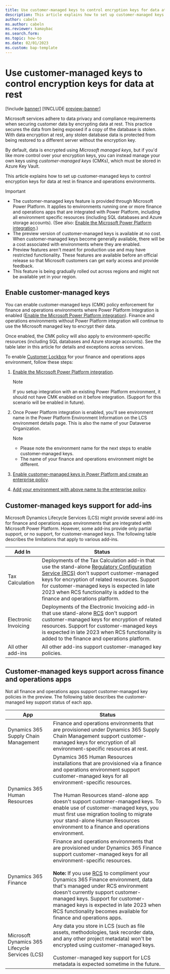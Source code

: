 ```yaml
---
title: Use customer-managed keys to control encryption keys for data at rest
description: This article explains how to set up customer-managed keys for finance and operations environments to control encryption keys for data at rest.
author: cabeln
ms.author: cabeln
ms.reviewer: kamaybac
ms.search.form:
ms.topic: how-to
ms.date: 02/01/2023
ms.custom: bap-template
---
```


# Use customer-managed keys to control encryption keys for data at rest

[!include [banner](../includes/banner.md)]
[!INCLUDE [preview-banner](../includes/preview-banner.md)]

Microsoft services adhere to data privacy and compliance requirements when securing customer data by encrypting data at rest. This practice secures the data from being exposed if a copy of the database is stolen. With data encryption at rest, any stolen database data is protected from being restored to a different server without the encryption key.

By default, data is encrypted using *Microsoft managed keys*, but if you'd like more control over your encryption keys, you can instead manage your own keys using *customer-managed keys* (CMKs), which must be stored in Azure Key Vault.

This article explains how to set up customer-managed keys to control encryption keys for data at rest in finance and operations environments.

> [!IMPORTANT]
>
> - The customer-managed keys feature is provided through Microsoft Power Platform. It applies to environments running one or more finance and operations apps that are integrated with Power Platform, including all environment specific resources (including SQL databases and Azure storage accounts). (See also: [Enable the Microsoft Power Platform integration](../../dev-itpro/power-platform/enable-power-platform-integration.md).)
> - The preview version of customer-managed keys is available at no cost. When customer-managed keys become generally available, there will be a cost associated with environments where they are enabled.
> - Preview features aren't meant for production use and may have restricted functionality. These features are available before an official release so that Microsoft customers can get early access and provide feedback.
> - This feature is being gradually rolled out across regions and might not be available yet in your region.

## Enable customer-managed keys

You can enable customer-managed keys (CMK) policy enforcement for finance and operations environments where Power Platform Integration is enabled ([Enable the Microsoft Power Platform integration](../../dev-itpro/power-platform/enable-power-platform-integration.md)). Finance and operations environments without Power Platform integration will continue to use the Microsoft managed key to encrypt their data.

Once enabled, the CMK policy will also apply to environment-specific resources (including SQL databases and Azure storage accounts). See the table later in this article for details and exceptions across services.

To enable [Customer Lockbox](customer-lockbox.md) for your finance and operations apps environment, follow these steps:

1. [Enable the Microsoft Power Platform integration](../../dev-itpro/power-platform/enable-power-platform-integration.md).

    > [!NOTE]
    >
    > If you setup integration with an existing Power Platform environment, it should not have CMK enabled on it before integration. (Support for this scenario will be enabled in future).

1. Once Power Platform integration is enabled, you'll see environment name in the Power Platform Environment Information on the LCS environment details page. This is also the name of your Dataverse Organization.

    > [!NOTE]
    >
    > - Please note the environment name for the next steps to enable customer-managed keys.
    > - The name of your finance and operations environment might be different.

1. [Enable customer-managed keys in Power Platform and create an enterprise policy](/power-platform/admin/customer-managed-key). <!-- confirm this is available before publish: [**Review link**](<https://review.learn.microsoft.com/en-us/power-platform/admin/customer-managed-key?branch=matp-3069441>) -->

1. [Add your environment with above name to the enterprise policy](/power-platform/admin/customer-managed-key#add-an-environment-to-the-enterprise-policy-to-encrypt-data). <!-- confirm this is available before publish: [**Review link**](<https://review.learn.microsoft.com/en-us/power-platform/admin/customer-managed-key?branch=matp-3069441#add-an-environment-to-the-enterprise-policy-to-encrypt-data>) -->

## Customer-managed keys support for add-ins

Microsoft Dynamics Lifecycle Services (LCS) might provide several add-ins for finance and operations apps environments that are integrated with Microsoft Power Platform. However, some add-ins provide only partial support, or no support, for customer-managed keys. The following table describes the limitations that apply to various add-ins.

| Add In |Status |
| --- | --- |
|Tax Calculation | Deployments of the Tax Calculation add-in that use the stand-alone [Regulatory Configuration Service (RCS)](../../../finance/localizations/rcs-overview.md) don't support customer-managed keys for encryption of related resources. Support for customer-managed keys is expected in late 2023 when RCS functionality is added to the finance and operations platform. |
|Electronic Invoicing | Deployments of the Electronic Invoicing add-in that use stand-alone [RCS](../../../finance/localizations/rcs-overview.md) don't support customer-managed keys for encryption of related resources. Support for customer-managed keys is expected in late 2023 when RCS functionality is added to the finance and operations platform. |
|All other add-ins | All other add-ins support customer-managed key policies. |

## Customer-managed keys support across finance and operations apps

Not all finance and operations apps support customer-managed key policies in the preview. The following table describes the customer-managed key support status of each app.

| App | Status |
| --- | --- |
| Dynamics 365 Supply Chain Management | Finance and operations environments that are provisioned under Dynamics 365 Supply Chain Management support customer-managed keys for encryption of all environment-specific resources at rest. |
| Dynamics 365 Human Resources | Dynamics 365 Human Resources installations that are provisioned via a finance and operations environment support customer-managed keys for all environment-specific resources.<br/><br/>The Human Resources stand-alone app doesn't support customer-managed keys. To enable use of customer-managed keys, you must first use migration tooling to migrate your stand-alone Human Resources environment to a finance and operations environment. |
| Dynamics 365 Finance | Finance and operations environments that are provisioned under Dynamics 365 Finance support customer-managed keys for all environment-specific resources.<br/><br/>**Note:** If you use [RCS](../../../finance/localizations/rcs-overview.md) to compliment your Dynamics 365 Finance environment, data that's managed under RCS environment doesn't currently support customer-managed keys. Support for customer-managed keys is expected in late 2023 when RCS functionality becomes available for finance and operations apps. |
| Microsoft Dynamics 365 Lifecycle Services (LCS) | Any data you store in LCS (such as file assets, methodologies, task recorder data, and any other project metadata) won't be encrypted using customer-managed keys.<br/><br/>Customer-managed key support for LCS metadata is expected sometime in the future. |
